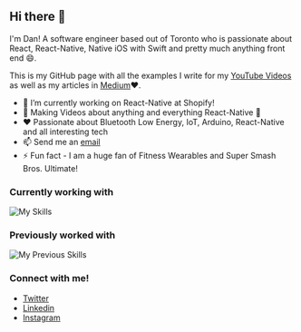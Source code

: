 ## Hi there 👋 

I'm Dan! A software engineer based out of Toronto who is passionate about React, React-Native, Native iOS with Swift and pretty much anything front end 😄. 

This is my GitHub page with all the examples I write for my <a href="https://www.youtube.com/channel/UC4Lepw3SuzwYWcHQ6SDPlEQ">YouTube Videos</a> as well as my articles in <a href="https://medium.com/@dfriyia">Medium</a>❤️.

- 🔭 I’m currently working on React-Native at Shopify!
- 🎥 Making Videos about anything and everything React-Native 🙂
- ❤️ Passionate about Bluetooth Low Energy, IoT, Arduino, React-Native and all interesting tech
- 📫 Send me an [email](dfriyia.lab@gmail.com)
- ⚡ Fun fact - I am a huge fan of Fitness Wearables and Super Smash Bros. Ultimate!

### Currently working with

![My Skills](https://skillicons.dev/icons?i=ts,js,react,redux,jest,graphql,github)

### Previously worked with

![My Previous Skills](https://skillicons.dev/icons?i=flutter,dart,swift,html,css,java,cpp)

### Connect with me!

* [Twitter](https://twitter.com/wa2goose)
* [Linkedin](https://www.linkedin.com/in/thefriyia/)
* [Instagram](https://www.instagram.com/dan.rnlab/)

